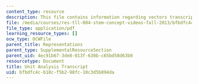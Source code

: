```yaml
---
content_type: resource
description: This file contains information regarding vectors transcript.
file: /media/courses/res-tll-004-stem-concept-videos-fall-2013/bfbdfc4cb18cf5b298fc10c3d5b894da_MITRES_TLL-004F13_Vectors.pdf
file_type: application/pdf
learning_resource_types: []
ocw_type: OCWFile
parent_title: Representations
parent_type: SupplementalResourceSection
parent_uid: 4ec91b67-3de8-013f-630b-c65bd58d63b0
resourcetype: Document
title: Unit Analysis Transcript
uid: bfbdfc4c-b18c-f5b2-98fc-10c3d5b894da
---
```

